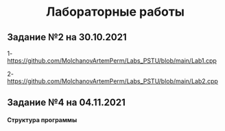 <h1 align="center">Лабораторные работы</h1>

<h2>Задание №2 на 30.10.2021</h2>

1- https://github.com/MolchanovArtemPerm/Labs_PSTU/blob/main/Lab1.cpp

2- https://github.com/MolchanovArtemPerm/Labs_PSTU/blob/main/Lab2.cpp


<h2>Задание №4 на 04.11.2021</h2>

<h4> Структура программы </h4>

